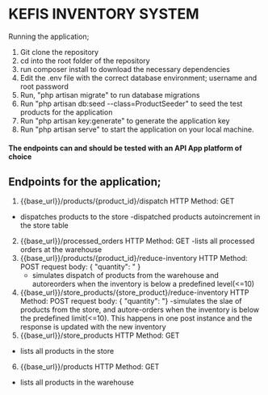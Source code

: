 # KEFIS INVENTORY SYSTEM

Running the application;

1. Git clone the repository
2. cd into the root folder of the repository
3. run composer install to download the necessary dependencies
4. Edit the .env file with the correct database environment; username and root password
5. Run, "php artisan migrate" to run database migrations
6. Run "php artisan db:seed --class=ProductSeeder" to seed the test products for the application
7. Run "php artisan key:generate" to generate the application key
8. Run "php artisan serve" to start the application on your local machine.

#### The endpoints can and should be tested with an API App platform of choice
## Endpoints for the application;
1. {{base_url}}/products/{product_id}/dispatch HTTP Method: GET
- dispatches products to the store
-dispatched products autoincrement in the store table
2. {{base_url}}/processed_orders HTTP Method: GET
-lists all processed orders at the warehouse
3. {{base_url}}/products/{product_id}/reduce-inventory HTTP Method: POST
        request body: { "quantity": " }
    - simulates dispatch of products from the warehouse and autoreorders when the inventory is below a predefined level(<=10)
4. {{base_url}}/store_products/{store_product}/reduce-inventory HTTP Method: POST
        request body: { "quantity": "}
        -simulates the slae of products from the store, and autore-orders when the inventory is below the predefined limit(<=10). This happens in one post instance and the response is updated with the new inventory
5. {{base_url}}/store_products HTTP Method: GET
- lists all products in the store
6. {{base_url}}/products HTTP Method: GET
- lists all products in the warehouse




